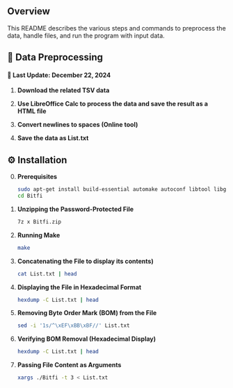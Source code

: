 ## Overview

This README describes the various steps and commands to preprocess the data, handle files, and run the program with input data.





## 🔌 Data Preprocessing

#### 📅 Last Update: December 22, 2024

1. **Download the related TSV data**  

2. **Use LibreOffice Calc to process the data and save the result as a HTML file**  

3. **Convert newlines to spaces (Online tool)**  

4. **Save the data as List.txt**  





## ⚙️ Installation


0. **Prerequisites**  

   ```bash
   sudo apt-get install build-essential automake autoconf libtool libgmp3-dev p7zip-full
   cd Bitfi
   ```

1. **Unzipping the Password-Protected File**  

   ```bash
   7z x Bitfi.zip
   ```

2. **Running Make**  

   ```bash
   make
   ```

3. **Concatenating the File to display its contents)**  

   ```bash
   cat List.txt | head
   ```

4. **Displaying the File in Hexadecimal Format**  

   ```bash
   hexdump -C List.txt | head
   ```

5. **Removing Byte Order Mark (BOM) from the File**  

   ```bash
   sed -i '1s/^\xEF\xBB\xBF//' List.txt
   ```

6. **Verifying BOM Removal (Hexadecimal Display)** 

   ```bash
   hexdump -C List.txt | head
   ```

7. **Passing File Content as Arguments**  

   ```bash
   xargs ./Bitfi -t 3 < List.txt
   ```
